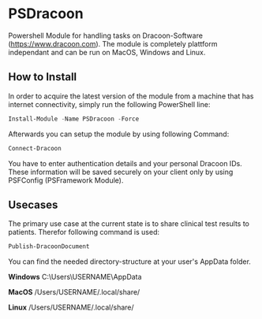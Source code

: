 # PSDracoon
Powershell Module for handling tasks on Dracoon-Software (https://www.dracoon.com).
The module is completely plattform independant and can be run on MacOS, Windows and Linux.

## How to Install
In order to acquire the latest version of the module from a machine that has internet connectivity,
simply run the following PowerShell line:

```powershell
Install-Module -Name PSDracoon -Force
```

Afterwards you can setup the module by using following Command:

```powershell
Connect-Dracoon
```

You have to enter authentication details and your personal Dracoon IDs. These information will be saved securely on your client only by using PSFConfig (PSFramework Module).

## Usecases
The primary use case at the current state is to share clinical test results to patients. Therefor following command is used:

```powershell
Publish-DracoonDocument
```
You can find the needed directory-structure at your user's AppData folder.

**Windows**
C:\Users\USERNAME\AppData

**MacOS**
/Users/USERNAME/.local/share/

**Linux**
/Users/USERNAME/.local/share/
